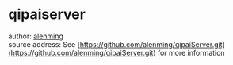# qipaiserver
author: [alenming](https://github.com/alenming)
<br>
source address: See [https://github.com/alenming/qipaiServer.git](https://github.com/alenming/qipaiServer.git) for more information
